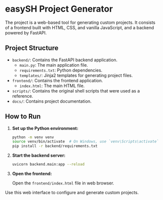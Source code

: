 # easySH Project Generator

The project is a web-based tool for generating custom projects. It consists of a frontend built with HTML, CSS, and vanilla JavaScript, and a backend powered by FastAPI.

## Project Structure

- `backend/`: Contains the FastAPI backend application.
  - `main.py`: The main application file.
  - `requirements.txt`: Python dependencies.
  - `templates/`: Jinja2 templates for generating project files.
- `frontend/`: Contains the frontend application.
  - `index.html`: The main HTML file.
- `scripts/`: Contains the original shell scripts that were used as a reference.
- `docs/`: Contains project documentation.

## How to Run

1.  **Set up the Python environment:**

    ```bash
    python -m venv venv
    source venv/bin/activate  # On Windows, use `venv\Scripts\activate`
    pip install -r backend/requirements.txt
    ```

2.  **Start the backend server:**

    ```bash
    uvicorn backend.main:app --reload
    ```

3.  **Open the frontend:**

    Open the `frontend/index.html` file in web browser.

Use this web interface to configure and generate custom projects.
